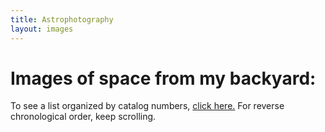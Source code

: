 ```yaml
---
title: Astrophotography
layout: images
---
```


# Images of space from my backyard:

To see a list organized by catalog numbers, [click here.](/astro/catalog/) 
For reverse chronological order, keep scrolling. 
